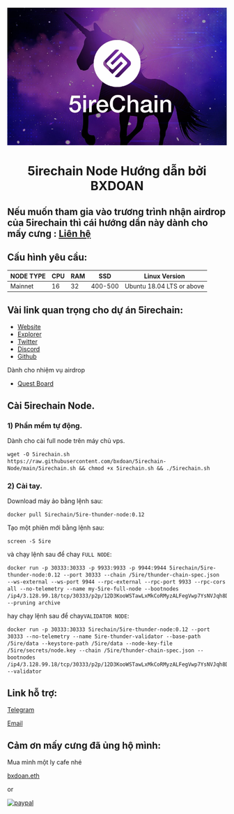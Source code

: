 ![](./5irechain.png)
<h1 align="center">5irechain Node Hướng dẫn bởi BXDOAN

## Nếu muốn tham gia vào trương trình nhận airdrop của 5irechain thì cái hướng dẩn này dành cho mấy cưng : [Liên hệ](https://t.me/bxdoan)


## Cấu hình yêu cầu:
NODE TYPE | CPU | RAM | SSD     | Linux Version |
| ------------- |-----|-----| -------- | -------- |
| Mainnet | 16  | 32  | 400-500  | Ubuntu 18.04 LTS or above|

## Vài link quan trọng cho dự án 5irechain:
- [Website](https://5ire.org/)
- [Explorer](https://explorer.5ire.network/dashboard)
- [Twitter](https://twitter.com/5ireChain)
- [Discord](https://discord.gg/5ire)
- [Github](https://github.com/5ire-org)

Dành cho nhiệm vụ airdrop
- [Quest Board](https://crew3.xyz/c/5irechain/invite/5gPZpEcuUzT34Tv4lPksQ)


## Cài 5irechain Node.

### 1) Phần mềm tự động.
Dành cho cài full node trên máy chủ vps.
```shell
wget -O 5irechain.sh https://raw.githubusercontent.com/bxdoan/5irechain-Node/main/5irechain.sh && chmod +x 5irechain.sh && ./5irechain.sh
```

### 2) Cài tay.
Download máy ảo bằng lệnh sau:
```shell
docker pull 5irechain/5ire-thunder-node:0.12
```

Tạo một phiên mới bằng lệnh sau:
```shell
screen -S 5ire
```

và chạy lệnh sau để chay `FULL NODE`:
```shell
docker run -p 30333:30333 -p 9933:9933 -p 9944:9944 5irechain/5ire-thunder-node:0.12 --port 30333 --chain /5ire/thunder-chain-spec.json  --ws-external --ws-port 9944 --rpc-external --rpc-port 9933 --rpc-cors all --no-telemetry --name my-5ire-full-node --bootnodes /ip4/3.128.99.18/tcp/30333/p2p/12D3KooWSTawLxMkCoRMyzALFegVwp7YsNVJqh8D2p7pVJDqQLhm --pruning archive
```

hay chạy lệnh sau để chay`VALIDATOR NODE`:
```shell
docker run -p 30333:30333 5irechain/5ire-thunder-node:0.12 --port 30333 --no-telemetry --name 5ire-thunder-validator --base-path /5ire/data --keystore-path /5ire/data --node-key-file /5ire/secrets/node.key --chain /5ire/thunder-chain-spec.json --bootnodes /ip4/3.128.99.18/tcp/30333/p2p/12D3KooWSTawLxMkCoRMyzALFegVwp7YsNVJqh8D2p7pVJDqQLhm --validator
```


## Link hỗ trợ:
[Telegram](https://t.me/bxdoan)

[Email](mailto:hi@bxdoan.com)

## Cảm ơn mấy cưng đã ủng hộ mình:
Mua mình một ly cafe nhé

[bxdoan.eth](https://etherscan.io/address/0x610322AeF748238C52E920a15Dd9A8845C9c0318)

or

[![paypal](https://www.paypalobjects.com/en_US/i/btn/btn_donateCC_LG.gif)](https://paypal.me/bxdoan)

